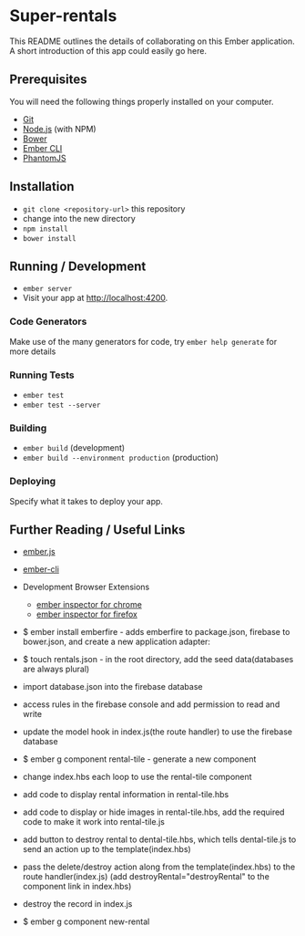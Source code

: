# Super-rentals

This README outlines the details of collaborating on this Ember application.
A short introduction of this app could easily go here.

## Prerequisites

You will need the following things properly installed on your computer.

* [Git](http://git-scm.com/)
* [Node.js](http://nodejs.org/) (with NPM)
* [Bower](http://bower.io/)
* [Ember CLI](http://ember-cli.com/)
* [PhantomJS](http://phantomjs.org/)

## Installation

* `git clone <repository-url>` this repository
* change into the new directory
* `npm install`
* `bower install`

## Running / Development

* `ember server`
* Visit your app at [http://localhost:4200](http://localhost:4200).

### Code Generators

Make use of the many generators for code, try `ember help generate` for more details

### Running Tests

* `ember test`
* `ember test --server`

### Building

* `ember build` (development)
* `ember build --environment production` (production)

### Deploying

Specify what it takes to deploy your app.

## Further Reading / Useful Links

* [ember.js](http://emberjs.com/)
* [ember-cli](http://ember-cli.com/)
* Development Browser Extensions
  * [ember inspector for chrome](https://chrome.google.com/webstore/detail/ember-inspector/bmdblncegkenkacieihfhpjfppoconhi)
  * [ember inspector for firefox](https://addons.mozilla.org/en-US/firefox/addon/ember-inspector/)



* $ ember install emberfire - adds emberfire to package.json, firebase to bower.json, and create a new application adapter:
* $ touch rentals.json - in the root directory, add the seed data(databases are always plural)
* import database.json into the firebase database
* access rules in the firebase console and add permission to read and write
* update the model hook in index.js(the route handler) to use the firebase database
* $ ember g component rental-tile - generate a new component
* change index.hbs each loop to use the rental-tile component
* add code to display rental information in rental-tile.hbs
* add code to display or hide images in rental-tile.hbs, add the required code to make it work into rental-tile.js
* add button to destroy rental to dental-tile.hbs, which tells dental-tile.js to send an action up to the template(index.hbs)
* pass the delete/destroy action along from the template(index.hbs) to the route handler(index.js) (add destroyRental="destroyRental" to the component link in index.hbs)
* destroy the record in index.js
* $ ember g component new-rental
